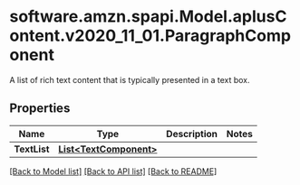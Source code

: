 # software.amzn.spapi.Model.aplusContent.v2020_11_01.ParagraphComponent
A list of rich text content that is typically presented in a text box.

## Properties

Name | Type | Description | Notes
------------ | ------------- | ------------- | -------------
**TextList** | [**List&lt;TextComponent&gt;**](TextComponent.md) |  | 

[[Back to Model list]](../README.md#documentation-for-models) [[Back to API list]](../README.md#documentation-for-api-endpoints) [[Back to README]](../README.md)

